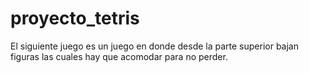 # proyecto_tetris
El siguiente juego es un juego en donde desde la parte superior bajan figuras las cuales hay que acomodar para no perder.
